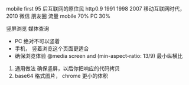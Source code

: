 mobile first 95 后互联网的原住民  http0.9 1991 1998
2007 移动互联网时代， 2010 微信  朋友圈
流量 mobile 70%  PC 30%

竖屏浏览 媒体查询
 - PC 绝对不可以竖着 
 - 手机， 竖着浏览这个页面更适合
 - 确保浏览体验 
@media screen and (min-aspect-ratio: 13/9) 最小纵横比
1. 通用做法 确保竖屏，以后你把响应的代码拷贝
2. base64 格式图片， chrome 更小的体积